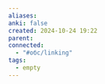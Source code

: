 ```yaml
---
aliases: 
anki: false
created: 2024-10-24 19:22
parent: 
connected:
  - "#обс/linking"
tags:
  - empty
---
```

